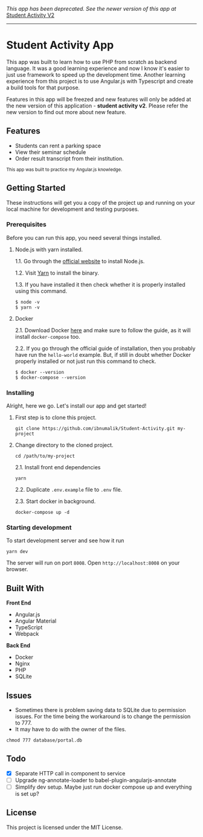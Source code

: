 _This app has been deprecated. See the newer version of this app at_ [Student Activity V2](https://github.com/ibnumalik/student-activity-v2)

---

# Student Activity App

This app was built to learn how to use PHP from scratch as backend language. It was a good learning experience and now I know it's easier to just use framework to speed up the development time. Another learning experience from this project is to use Angular.js with Typescript and create a build tools for that purpose.

Features in this app will be freezed and new features will only be added at the new version of this application - **student activity v2**. Please refer the new version to find out more about new feature.

## Features

- Students can rent a parking space
- View their seminar schedule
- Order result transcript from their institution.

<sub>This app was built to practice my Angular.js knowledge.</sub>

## Getting Started

These instructions will get you a copy of the project up and running on your local machine for development and testing purposes.

### Prerequisites

Before you can run this app, you need several things installed.

1. Node.js with yarn installed.

   1.1. Go through the [official website](https://nodejs.org/en/) to install Node.js.

   1.2. Visit [Yarn](https://yarnpkg.com/) to install the binary.

   1.3. If you have installed it then check whether it is properly installed using this command.

   ```shell
   $ node -v
   $ yarn -v
   ```

2. Docker

   2.1. Download Docker [here](https://www.docker.com/community-edition) and make sure to follow the guide, as it will install `docker-compose` too.

   2.2. If you go through the official guide of installation, then you probably have run the `hello-world` example. But, if still in doubt whether Docker properly installed or not just run this command to check.

   ```
   $ docker --version
   $ docker-compose --version
   ```

### Installing

Alright, here we go. Let's install our app and get started!

1. First step is to clone this project.

   ```
   git clone https://github.com/ibnumalik/Student-Activity.git my-project
   ```

2. Change directory to the cloned project.

   ```
   cd /path/to/my-project
   ```

   2.1. Install front end dependencies

   ```
   yarn
   ```

   2.2. Duplicate `.env.example` file to `.env` file.

   2.3. Start docker in background.

   ```
   docker-compose up -d
   ```

### Starting development

To start development server and see how it run

```
yarn dev
```

The server will run on port `8008`. Open `http://localhost:8008` on your browser.

## Built With

**Front End**

- Angular.js
- Angular Material
- TypeScript
- Webpack

**Back End**

- Docker
- Nginx
- PHP
- SQLite

## Issues

- Sometimes there is problem saving data to SQLite due to permission issues. For the time being the workaround is to change the permission to 777.
- It may have to do with the owner of the files.

```
chmod 777 database/portal.db
```

## Todo

- [x] Separate HTTP call in component to service
- [ ] Upgrade ng-annotate-loader to babel-plugin-angularjs-annotate
- [ ] Simplify dev setup. Maybe just run docker compose up and everything is set up?

## License

This project is licensed under the MIT License.
